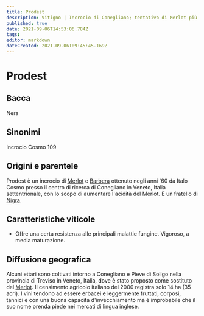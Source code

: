 ```yaml
---
title: Prodest
description: Vitigno | Incrocio di Conegliano; tentativo di Merlot più fresco
published: true
date: 2021-09-06T14:53:06.784Z
tags: 
editor: markdown
dateCreated: 2021-09-06T09:45:45.169Z
---
```


# Prodest

## Bacca
Nera
## Sinonimi
Incrocio Cosmo 109

## Origini e parentele
Prodest è un incrocio di [Merlot](/vitigni/Francia/merlot) e [Barbera](/vitigni/Italia/barbera) ottenuto negli anni '60 da Italo Cosmo presso il centro di ricerca di Conegliano in Veneto, Italia settentrionale, con lo scopo di aumentare l'acidità del Merlot. È un fratello di [Nigra](/vitigni/Italia/nigra).

## Caratteristiche viticole
- Offre una certa resistenza alle principali malattie fungine. Vigoroso, a media maturazione.

## Diffusione geografica
Alcuni ettari sono coltivati intorno a Conegliano e Pieve di Soligo nella provincia di Treviso in Veneto, Italia, dove è stato proposto come sostituto del [Merlot](/vitigni/Francia/merlot). Il censimento agricolo italiano del 2000 registra solo 14 ha (35 acri). I vini tendono ad essere erbacei e leggermente fruttati, corposi, tannici e con una buona capacità d'invecchiamento ma è improbabile che il suo nome prenda piede nei mercati di lingua inglese.